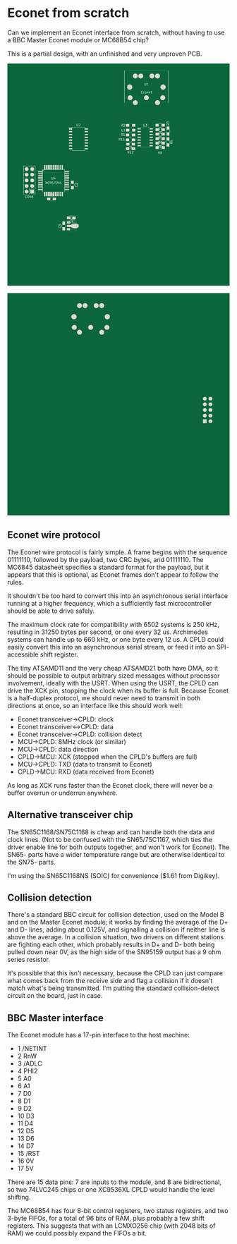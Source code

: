 Econet from scratch
===================

Can we implement an Econet interface from scratch, without having to use a BBC
Master Econet module or MC68B54 chip?

This is a partial design, with an unfinished and very unproven PCB.

![PCB front](pcb/pcb-front.png)

![PCB back](pcb/pcb-back.png)

Econet wire protocol
--------------------

The Econet wire protocol is fairly simple.  A frame begins with the sequence
01111110, followed by the payload, two CRC bytes, and 01111110.  The MC6845
datasheet specifies a standard format for the payload, but it appears that this
is optional, as Econet frames don't appear to follow the rules.

It shouldn't be too hard to convert this into an asynchronous serial interface
running at a higher frequency, which a sufficiently fast microcontroller should
be able to drive safely.

The maximum clock rate for compatibility with 6502 systems is 250 kHz,
resulting in 31250 bytes per second, or one every 32 us.  Archimedes systems
can handle up to 660 kHz, or one byte every 12 us.  A CPLD could easily
convert this into an asynchronous serial stream, or feed it into an SPI-
accessible shift register.

The tiny ATSAMD11 and the very cheap ATSAMD21 both have DMA, so it should be
possible to output arbitrary sized messages without processor involvement,
ideally with the USRT. When using the USRT, the CPLD can drive the XCK pin,
stopping the clock when its buffer is full. Because Econet is a half-duplex
protocol, we should never need to transmit in both directions at once, so an
interface like this should work well:

- Econet transceiver->CPLD: clock
- Econet transceiver<->CPLD: data
- Econet transceiver->CPLD: collision detect
- MCU->CPLD: 8MHz clock (or similar)
- MCU->CPLD: data direction
- CPLD->MCU: XCK (stopped when the CPLD's buffers are full)
- MCU->CPLD: TXD (data to transmit to Econet)
- CPLD->MCU: RXD (data received from Econet)

As long as XCK runs faster than the Econet clock, there will never be a buffer
overrun or underrun anywhere.

Alternative transceiver chip
----------------------------

The SN65C1168/SN75C1168 is cheap and can handle both the data and clock lines.
(Not to be confused with the SN65/75C1167, which ties the driver enable line for
both outputs together, and won't work for Econet).  The SN65- parts have a wider
temperature range but are otherwise identical to the SN75- parts.

I'm using the SN65C1168NS (SOIC) for convenience ($1.61 from Digikey).

Collision detection
-------------------

There's a standard BBC circuit for collision detection, used on the
Model B and on the Master Econet module; it works by finding the
average of the D+ and D- lines, adding about 0.125V, and signalling a
collision if neither line is above the average.  In a collision
situation, two drivers on different stations are fighting each other,
which probably results in D+ and D- both being pulled down near 0V, as
the high side of the SN95159 output has a 9 ohm series resistor.

It's possible that this isn't necessary, because the CPLD can just
compare what comes back from the receive side and flag a collision if
it doesn't match what's being transmitted.  I'm putting the standard
collision-detect circuit on the board, just in case.

BBC Master interface
--------------------

The Econet module has a 17-pin interface to the host machine:

- 1 /NETINT
- 2 RnW
- 3 /ADLC
- 4 PHI2
- 5 A0
- 6 A1
- 7 D0
- 8 D1
- 9 D2
- 10 D3
- 11 D4
- 12 D5
- 13 D6
- 14 D7
- 15 /RST
- 16 0V
- 17 5V

There are 15 data pins: 7 are inputs to the module, and 8 are bidirectional,
so two 74LVC245 chips or one XC9536XL CPLD would handle the level shifting.

The MC68B54 has four 8-bit control registers, two status registers, and two
3-byte FIFOs, for a total of 96 bits of RAM, plus probably a few shift
registers.  This suggests that with an LCMXO256 chip (with 2048 bits of RAM) we
could possibly expand the FIFOs a bit.
